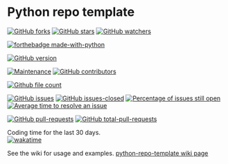# Python repo template
[![GitHub forks](https://img.shields.io/github/forks/JLG-Skunkworks/python-repo-template.svg?style=social&label=Fork&maxAge=2592000)](https://GitHub.com/JLG-Skunkworks/python-repo-template/forks/)
[![GitHub stars](https://img.shields.io/github/stars/JLG-Skunkworks/python-repo-template.svg?style=social&label=Star&maxAge=2592000)](https://GitHub.com/JLG-Skunkworks/python-repo-template/stargazers/)
[![GitHub watchers](https://img.shields.io/github/watchers/JLG-Skunkworks/python-repo-template.svg?style=social&label=Watch&maxAge=2592000)](https://GitHub.com/JLG-Skunkworks/python-repo-template/watchers/)

[![forthebadge made-with-python](http://ForTheBadge.com/images/badges/made-with-python.svg)](https://www.python.org/)

[![GitHub version](https://badge.fury.io/gh/JLG-Skunkworks-python-repo-template.svg)](https://github.com/JLG-Skunkworks/python-repo-template)

[![Maintenance](https://img.shields.io/badge/Maintained%3F-yes-green.svg)](https://GitHub.com/JLG-Skunkworks/python-repo-template.github.io/graphs/commit-activity)
[![GitHub contributors](https://img.shields.io/github/contributors/JLG-Skunkworks/python-repo-template.svg)](https://GitHub.com/JLG-Skunkworks/python-repo-template/graphs/contributors/)

[![Github file count](https://img.shields.io/github/directory-file-count/JLG-Skunkworks/python-repo-template)]()

[![GitHub issues](https://img.shields.io/github/issues/JLG-Skunkworks/python-repo-template.svg)](https://GitHub.com/JLG-Skunkworks/python-repo-template/issues/)
[![GitHub issues-closed](https://img.shields.io/github/issues-closed/JLG-Skunkworks/python-repo-template.svg)](https://GitHub.com/JLG-Skunkworks/python-repo-template/issues?q=is%3Aissue+is%3Aclosed)
[![Percentage of issues still open](http://isitmaintained.com/badge/open/JLG-Skunkworks/python-repo-template.svg)](http://isitmaintained.com/project/JLG-Skunkworks/python-repo-template "Percentage of issues still open")
[![Average time to resolve an issue](http://isitmaintained.com/badge/resolution/JLG-Skunkworks/python-repo-template.svg)](http://isitmaintained.com/project/JLG-Skunkworks/python-repo-template "Average time to resolve an issue")

[![GitHub pull-requests](https://img.shields.io/github/issues-pr/JLG-Skunkworks/python-repo-template.svg)](https://GitHub.com/JLG-Skunkworks/python-repo-template/pull)
[![GitHub total-pull-requests](https://badgen.net/github/prs/JLG-Skunkworks/python-repo-template)](https://GitHub.com/JLG-Skunkworks/python-repo-template/pull)

Coding time for the last 30 days.</br>
[![wakatime](https://wakatime.com/badge/user/d43f2852-fd6f-45b4-b713-558ad18204d4/project/211ffb9c-81fc-4187-a834-aa7b107a2055.svg)](https://wakatime.com/badge/user/d43f2852-fd6f-45b4-b713-558ad18204d4/project/211ffb9c-81fc-4187-a834-aa7b107a2055)

See the wiki for usage and examples.
[python-repo-template wiki page](https://github.com/JLG-Skunkworks/python-repo-template/wiki)
